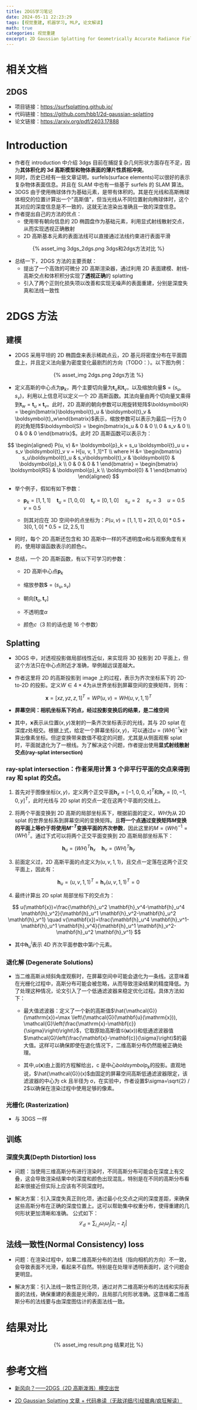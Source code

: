```yaml
---
title: 2DGS学习笔记
date: 2024-05-11 22:23:29
tags: [视觉重建, 机器学习, MLP, 论文解读]
math: true
categories: 视觉重建
excerpt: 2D Gaussian Splatting for Geometrically Accurate Radiance Fields
---
```


# 相关文档

## 2DGS

- 项目链接：https://surfsplatting.github.io/
- 代码链接：https://github.com/hbb1/2d-gaussian-splatting
- 论文链接：https://arxiv.org/pdf/2403.17888

# Introduction

- 作者在 introduction 中介绍 3dgs 目前在捕捉复杂几何形状方面存在不足，因为**其体积化的 3d 高斯模型和物体表面的薄片性质相冲突**。
- 同时，历史已经有一些文章证明，surfels(surface elements)可以很好的表示复杂物体表面信息。并且在 SLAM 中也有一些基于 surfels 的 SLAM 算法。
- 3DGS 由于使用椭球体作为基础元素，是带有体积的。其是在光线和高斯椭球体相交的位置计算出一个"高斯值"，但当光线从不同位置射向椭球体时，这个其对应的深度信息是不一致的，这就无法渲染出准确且一致的深度信息。
- 作者提出自己的方法的优点：
  - 使用带有朝向信息的 2D 椭圆盘作为基础元素，利用显式射线散射交点，从而实现透视正确散射
  - 2D 高斯基本元素的表面法线可以直接通过法线约束进行表面平滑

<p align="center">{% asset_img 3dgs_2dgs.png 3dgs和2dgs方法对比 %}</p>

- 总结一下，2DGS 方法的主要贡献：
  - 提出了一个高效的可微分 2D 高斯渲染器，通过利用 2D 表面建模、射线-高斯交点和体积积分实现了**透视正确**的 splatting
  - 引入了两个正则化损失项以改善和实现无噪声的表面重建，分别是深度失真和法线一致性

# 2DGS 方法

## 建模

- 2DGS 采用平坦的 2D 椭圆盘来表示稀疏点云，2D 基元将密度分布在平面圆盘上，并且定义法向量为密度变化最剧烈的方向（TODO：）。以下图为例：

<p align="center">{% asset_img 2dgs.png 2dgs方法 %}</p>

- 定义高斯的中心点为$\boldsymbol{p}_k$，两个主要切向量为$\boldsymbol{t}_u$和$\boldsymbol{t}_v$，以及缩放向量$\boldsymbol{S} = (s_u, s_v)$，利用以上信息可以定义一个 2D 高斯函数。其法向量由两个切向量叉乘得到$\boldsymbol{t}_w = \boldsymbol{t}_u \times \boldsymbol{t}_v$。此时，2D 高斯的朝向参数可以用旋转矩阵$\boldsymbol{R} = \begin{bmatrix}\boldsymbol{t}_u & \boldsymbol{t}_v & \boldsymbol{t}_w\end{bmatrix}$表示，缩放参数可以表示为最后一行为 0 的对角矩阵$\boldsymbol{S} = \begin{bmatrix}s_u & 0 & 0 \\ 0 & s_v & 0 \\ 0 & 0 & 0 \end{bmatrix}$。此时 2D 高斯函数可以表示为：

$$
\begin{aligned}
P(u, v) &= \boldsymbol{p}_k + s_u \boldsymbol{t}_u u + s_v \boldsymbol{t}_v v  = H[u, v, 1 ,1]^T \\
where H &= \begin{bmatrix} s_u\boldsymbol{t}_u & s_v\boldsymbol{t}_v & \boldsymbol{0} & \boldsymbol{p}_k \\ 0 & 0 & 0 & 1  \end{bmatrix} = \begin{bmatrix} \boldsymbol{RS} & \boldsymbol{p}_k \\ \boldsymbol{0} & 1 \end{bmatrix}
\end{aligned}
$$

- 举个例子，假如有如下参数：

  - $\boldsymbol{p}_k = [1, 1, 1] \quad  \boldsymbol{t}_u = [1, 0, 0] \quad  \boldsymbol{t}_v = [0, 1, 0] \quad  s_u = 2 \quad  s_v = 3 \quad  u = 0.5 \quad  v = 0.5$

  - 则其对应在 3D 空间中的点坐标为：$P(u, v) = [1,1,1] + 2[1,0,0]*0.5 + 3[0,1,0]*0.5 = [2,2.5,1]$

- 同时，每个 2D 高斯还包含和 3D 高斯中一样的不透明度$\alpha$和与观察角度有关的，使用球谐函数表示的颜色$c$。

- 总结，一个 2D 高斯函数，有以下可学习的参数：

  - 2D 高斯中心点$\boldsymbol{p}_k$

  - 缩放参数$\boldsymbol{S} = (s_u, s_v)$

  - 朝向$[\boldsymbol{t}_u , \boldsymbol{t}_v]$

  - 不透明度$\alpha$

  - 颜色$c$（3 阶的话也是 16 个参数）

## Splatting

- 3DGS 中，对透视投影做局部线性近似，来实现将 3D 投影到 2D 平面上，但这个方法只在中心点附近才准确，举例越远误差越大。

- 作者这里将 2D 的高斯投影到 image 上的过程，表示为齐次坐标系下的 2D-to-2D 的投影。定义$W\in 4 \times 4$为从世界坐标到屏幕空间的变换矩阵，则有：

$$
\boldsymbol{x} = [xz, yz, z, 1]^T = W P(u, v) = WH(u, v, 1, 1)^T
$$

- **屏幕空间：相机坐标系下的点，经过投影变换后的结果，是二维空间**

- 其中，$\boldsymbol{x}$表示从位置$(x,y)$发射的一条齐次坐标表示的光线，其与 2D splat 在深度$z$处相交。根据上式，给定一个屏幕坐标$(x,y)$，可以通过$u = (WH)^{-1}\boldsymbol{x}$计算出像素坐标。但逆变换带来数值不稳定的问题，尤其是从侧面观察 splat 时，平面就退化为了一根线。为了解决这个问题，作者提出使用**显式射线散射交点(ray-splat intersection)**

### ray-splat intersection：作者采用计算 3 个非平行平面的交点来得到 ray 和 splat 的交点。

1.  首先对于图像坐标$(x,y)$，定义两个正交平面$\boldsymbol{h}_x = [-1, 0, 0, x]^T$和$\boldsymbol{h}_y = [0, -1, 0, y]^T$，此时光线与 2D splat 的交点一定在这两个平面的交线上。

2.  将两个平面变换到 2D 高斯的局部坐标系下，根据前面的定义，$WH$为从 2D splat 的世界坐标系到屏幕空间的变换矩阵。且**将一个点通过变换矩阵$M$变换的平面上等价于将使用$M^{-T}$变换平面的齐次参数**，因此这里的$M = (WH)^{-1} = (WH)^T$。通过下式可以将两个正交平面变换到 2D 高斯局部坐标系下：

$$
\boldsymbol{h}_u = (WH)^T \boldsymbol{h}_x \quad \boldsymbol{h}_v = (WH)^T \boldsymbol{h}_y
$$

3. 前面定义过，2D 高斯平面的点定义为$(u, v, 1, 1)$，且交点一定落在这两个正交平面上，因此有：

$$
\boldsymbol{h}_u = (u, v, 1, 1)^T  = \boldsymbol{h}_v (u, v, 1, 1)^T = 0
$$

4. 最终计算出 2D splat 局部坐标下的交点为：

$$
u(\mathbf{x})=\frac{\mathbf{h}_u^2 \mathbf{h}_v^4-\mathbf{h}_u^4 \mathbf{h}_v^2}{\mathbf{h}_u^1 \mathbf{h}_v^2-\mathbf{h}_u^2 \mathbf{h}_v^1} \quad v(\mathbf{x})=\frac{\mathbf{h}_u^4 \mathbf{h}_v^1-\mathbf{h}_u^1 \mathbf{h}_v^4}{\mathbf{h}_u^1 \mathbf{h}_v^2-\mathbf{h}_u^2 \mathbf{h}_v^1}
$$

- 其中$\boldsymbol{h}_u^i$表示 4D 齐次平面参数中第$i$个元素。

### 退化解 (Degenerate Solutions)

- 当二维高斯从倾斜角度观察时，在屏幕空间中可能会退化为一条线。这意味着在光栅化过程中，高斯分布可能会被忽略，从而导致渲染结果的精度降低。为了处理这种情况，论文引入了一个低通滤波器来稳定优化过程。具体方法如下：
  - 最大值滤波器：定义了一个新的高斯值$\hat{\mathcal{G}}(\mathrm{x})=\max \left\{\mathcal{G}(\mathbf{u}(\mathrm{x})), \mathcal{G}\left(\frac{\mathrm{x}-\mathbf{c}}{\sigma}\right)\right\}$，它取原始高斯值$\mathcal{G}(\mathbf{u}(x))$和低通滤波器值$\mathcal{G}\left(\frac{\mathbf{x}-\mathbf{c}}{\sigma}\right)$的最大值。这样可以确保即使在退化情况下，二维高斯分布仍然能被正确处理。

  - 其中,$u(\mathbf{x})$由上面的方程解给出，c 是中心$boldsymbol{p}_k$的投影。直观地说，$\hat{\mathcal{G}}(x)$由固定的屏幕空间高斯低通滤波器限定，该滤波器的中心为 ck 且半径为 σ，在实验中，作者设置$\sigma=\sqrt{2} / 2$以确保在渲染过程中使用足够的像素。

### 光栅化 (Rasterization)

- 与 3DGS 一样

## 训练

### 深度失真(Depth Distortion) loss

- 问题：当使用三维高斯分布进行渲染时，不同高斯分布可能会在深度上有交叠，这会导致渲染结果中的深度和颜色出现混乱，特别是在不同的高斯分布看起来很接近但实际上应该有不同深度时。

- 解决方案：引入深度失真正则化项，通过最小化交点之间的深度差距，来确保这些高斯分布在正确的深度位置上。这可以帮助集中权重分布，使得重建的几何形状更加清晰和准确。
  公式如下：
  $$
  \mathcal{L}_d=\sum_{i, j} \omega_i \omega_j\left|z_i-z_j\right|
  $$

## 法线一致性(Normal Consistency) loss

- 问题：在渲染过程中，如果二维高斯分布的法线（指向相机的方向）不一致，会导致表面不光滑，看起来不自然。特别是在处理半透明表面时，这个问题会更明显。

- 解决方案：引入法线一致性正则化项，通过对齐二维高斯分布的法线和实际表面的法线，确保重建的表面是光滑的，且局部几何形状准确。这意味着二维高斯分布的法线要与由深度图估计的表面法线一致。

# 结果对比

<p align="center">{% asset_img result.png 结果对比 %}</p>

# 参考文档

- [新风向？——2DGS（2D 高斯泼溅）横空出世](https://blog.csdn.net/weixin_72914660/article/details/139219438)

- [2D Gaussian Splatting 文章 + 代码串读（无敌详细/引经据典/疯狂解读）](https://zhuanlan.zhihu.com/p/708372232)

